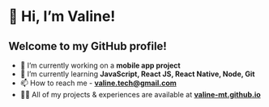 # 👋 Hi, I’m Valine!
## Welcome to my GitHub profile!

- 🔭 I’m currently working on a **mobile app project**
- 🌱 I’m currently learning **JavaScript, React JS, React Native, Node, Git**
- 📫 How to reach me - **valine.tech@gmail.com**
- 👨‍💻 All of my projects & experiences are available at **[valine-mt.github.io](https://valine-mt.github.io/)**
<!---
valine-mt/valine-mt is a ✨ special ✨ repository because its `README.md` (this file) appears on your GitHub profile.
You can click the Preview link to take a look at your changes.
--->
